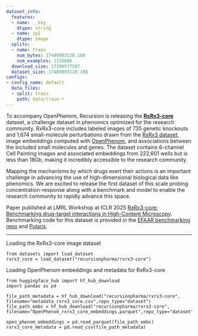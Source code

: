 ```yaml
---
dataset_info:
  features:
  - name: __key__
    dtype: string
  - name: jp2
    dtype: image
  splits:
  - name: train
    num_bytes: 17489993120.108
    num_examples: 1335606
  download_size: 17390577507
  dataset_size: 17489993120.108
configs:
- config_name: default
  data_files:
  - split: train
    path: data/train-*
---
```


To accompany OpenPhenom, Recursion is releasing the [**RxRx3-core**](https://arxiv.org/abs/2503.20158) dataset, a challenge dataset in phenomics optimized for the research community. 
RxRx3-core includes labeled images of 735 genetic knockouts and 1,674 small-molecule perturbations drawn from the [RxRx3 dataset](https://www.rxrx.ai/rxrx3), 
image embeddings computed with [OpenPhenom](https://huggingface.co/recursionpharma/OpenPhenom), and associations between the included small molecules and genes. 
The dataset contains 6-channel Cell Painting images and associated embeddings from 222,601 wells but is less than 18Gb, making it incredibly accessible to the research community.

Mapping the mechanisms by which drugs exert their actions is an important challenge in advancing the use of high-dimensional biological data like phenomics. 
We are excited to release the first dataset of this scale probing concentration-response along with a benchmark and model to enable the research community to 
rapidly advance this space.

Paper published at LMRL Workshop at ICLR 2025 [RxRx3-core: Benchmarking drug-target interactions in High-Content Microscopy](https://arxiv.org/abs/2503.20158).  
Benchmarking code for this dataset is provided in the [EFAAR benchmarking repo](https://github.com/recursionpharma/EFAAR_benchmarking/tree/trunk/RxRx3-core_benchmarks) and [Polaris](https://polarishub.io/benchmarks/recursion/rxrx-compound-gene-activity-benchmark).

---
Loading the RxRx3-core image dataset
```
from datasets import load_dataset
rxrx3_core = load_dataset("recursionpharma/rxrx3-core")
```
Loading OpenPhenom embeddings and metadata for RxRx3-core
```
from huggingface_hub import hf_hub_download
import pandas as pd

file_path_metadata = hf_hub_download("recursionpharma/rxrx3-core", filename="metadata_rxrx3_core.csv",repo_type="dataset")
file_path_embs = hf_hub_download("recursionpharma/rxrx3-core", filename="OpenPhenom_rxrx3_core_embeddings.parquet",repo_type="dataset")

open_phenom_embeddings = pd.read_parquet(file_path_embs)
rxrx3_core_metadata = pd.read_csv(file_path_metadata)
```
